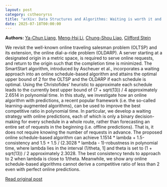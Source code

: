```yaml
---
layout: post
category: cstheoryrss
title: "arXiv: Data Structures and Algorithms: Waiting is worth it and can be improved with predictions"
date: 2025-07-18T00:00:00
---
```


**Authors:** [Ya-Chun Liang](https://dblp.uni-trier.de/search?q=Ya-Chun+Liang), [Meng-Hsi Li](https://dblp.uni-trier.de/search?q=Meng-Hsi+Li), [Chung-Shou Liao](https://dblp.uni-trier.de/search?q=Chung-Shou+Liao), [Clifford Stein](https://dblp.uni-trier.de/search?q=Clifford+Stein)

We revisit the well-known online traveling salesman problem (OLTSP) and its
extension, the online dial-a-ride problem (OLDARP). A server starting at a
designated origin in a metric space, is required to serve online requests, and
return to the origin such that the completion time is minimized. The SmartStart
algorithm, introduced by Ascheuer et al., incorporates a waiting approach into
an online schedule-based algorithm and attains the optimal upper bound of 2 for
the OLTSP and the OLDARP if each schedule is optimal. Using the Christofides'
heuristic to approximate each schedule leads to the currently best upper bound
of (7 + sqrt(13)) / 4 approximately 2.6514 in polynomial time.
In this study, we investigate how an online algorithm with predictions, a
recent popular framework (i.e. the so-called learning-augmented algorithms),
can be used to improve the best competitive ratio in polynomial time. In
particular, we develop a waiting strategy with online predictions, each of
which is only a binary decision-making for every schedule in a whole route,
rather than forecasting an entire set of requests in the beginning (i.e.
offline predictions). That is, it does not require knowing the number of
requests in advance. The proposed online schedule-based algorithm can achieve
1.1514 \* lambda + 1.5-consistency and 1.5 + 1.5 / (2.3028 \* lambda -
1)-robustness in polynomial time, where lambda lies in the interval (1/theta,
1] and theta is set to (1 + sqrt(13)) / 2 approximately 2.3028. The best
consistency tends to approach to 2 when lambda is close to 1/theta. Meanwhile,
we show any online schedule-based algorithms cannot derive a competitive ratio
of less than 2 even with perfect online predictions.

[Read original post](http://arxiv.org/abs/2507.12822v1)
